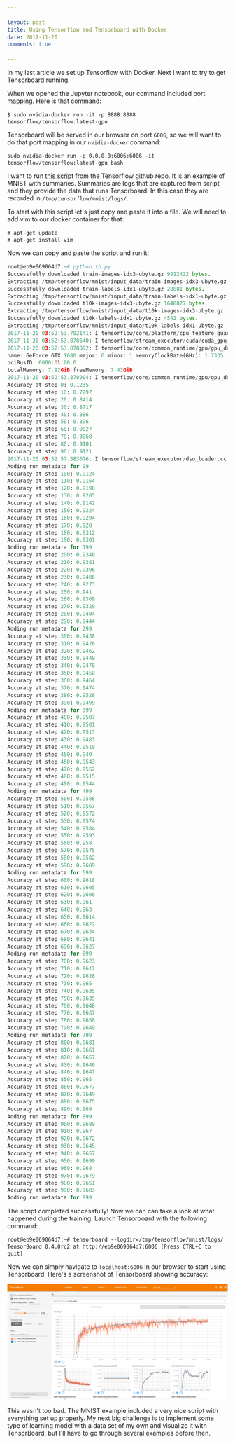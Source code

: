 ```yaml
---

layout: post
title: Using Tensorflow and Tensorboard with Docker
date: 2017-11-20
comments: true

---
```


In my last article we set up Tensorflow with Docker. Next I want to try to get Tensorboard running. 

When we opened the Jupyter notebook, our command included port mapping. Here is that command: 

```terminal
$ sudo nvidia-docker run -it -p 8888:8888 tensorflow/tensorflow:latest-gpu
```

Tensorboard will be served in our browser on port `6006`, so we will want to do that port mapping in our `nvidia-docker` command:


```terminal
sudo nvidia-docker run -p 0.0.0.0:6006:6006 -it tensorflow/tensorflow:latest-gpu bash
```

I want to run [this script](https://github.com/tensorflow/tensorflow/blob/master/tensorflow/examples/tutorials/mnist/mnist_with_summaries.py) from the Tensorflow github repo. It is an example of MNIST with summaries. Summaries are logs that are captured from script and they provide the data that runs Tensorboard. In this case they are recorded in `/tmp/tensorflow/mnist/logs/`. 

To start with this script let's just copy and paste it into a file. We will need to add vim to our docker container for that: 

```terminal
# apt-get update
# apt-get install vim
```

Now we can copy and paste the script and run it:

```python
root@eb9e069064d7:~# python tb.py 
Successfully downloaded train-images-idx3-ubyte.gz 9912422 bytes.
Extracting /tmp/tensorflow/mnist/input_data/train-images-idx3-ubyte.gz
Successfully downloaded train-labels-idx1-ubyte.gz 28881 bytes.
Extracting /tmp/tensorflow/mnist/input_data/train-labels-idx1-ubyte.gz
Successfully downloaded t10k-images-idx3-ubyte.gz 1648877 bytes.
Extracting /tmp/tensorflow/mnist/input_data/t10k-images-idx3-ubyte.gz
Successfully downloaded t10k-labels-idx1-ubyte.gz 4542 bytes.
Extracting /tmp/tensorflow/mnist/input_data/t10k-labels-idx1-ubyte.gz
2017-11-20 03:52:53.792141: I tensorflow/core/platform/cpu_feature_guard.cc:137] Your CPU supports instructions that this TensorFlow binary was not compiled to use: SSE4.1 SSE4.2 AVX AVX2 FMA
2017-11-20 03:52:53.878640: I tensorflow/stream_executor/cuda/cuda_gpu_executor.cc:892] successful NUMA node read from SysFS had negative value (-1), but there must be at least one NUMA node, so returning NUMA node zero
2017-11-20 03:52:53.878892: I tensorflow/core/common_runtime/gpu/gpu_device.cc:1030] Found device 0 with properties: 
name: GeForce GTX 1080 major: 6 minor: 1 memoryClockRate(GHz): 1.7335
pciBusID: 0000:01:00.0
totalMemory: 7.92GiB freeMemory: 7.43GiB
2017-11-20 03:52:53.878904: I tensorflow/core/common_runtime/gpu/gpu_device.cc:1120] Creating TensorFlow device (/device:GPU:0) -> (device: 0, name: GeForce GTX 1080, pci bus id: 0000:01:00.0, compute capability: 6.1)
Accuracy at step 0: 0.1235
Accuracy at step 10: 0.7297
Accuracy at step 20: 0.8414
Accuracy at step 30: 0.8717
Accuracy at step 40: 0.886
Accuracy at step 50: 0.896
Accuracy at step 60: 0.9027
Accuracy at step 70: 0.9068
Accuracy at step 80: 0.9101
Accuracy at step 90: 0.9121
2017-11-20 03:52:57.583676: I tensorflow/stream_executor/dso_loader.cc:139] successfully opened CUDA library libcupti.so.8.0 locally
Adding run metadata for 99
Accuracy at step 100: 0.9124
Accuracy at step 110: 0.9164
Accuracy at step 120: 0.9198
Accuracy at step 130: 0.9205
Accuracy at step 140: 0.9142
Accuracy at step 150: 0.9224
Accuracy at step 160: 0.9294
Accuracy at step 170: 0.928
Accuracy at step 180: 0.9312
Accuracy at step 190: 0.9301
Adding run metadata for 199
Accuracy at step 200: 0.9346
Accuracy at step 210: 0.9381
Accuracy at step 220: 0.9396
Accuracy at step 230: 0.9406
Accuracy at step 240: 0.9273
Accuracy at step 250: 0.941
Accuracy at step 260: 0.9369
Accuracy at step 270: 0.9329
Accuracy at step 280: 0.9404
Accuracy at step 290: 0.9444
Adding run metadata for 299
Accuracy at step 300: 0.9438
Accuracy at step 310: 0.9426
Accuracy at step 320: 0.9462
Accuracy at step 330: 0.9449
Accuracy at step 340: 0.9478
Accuracy at step 350: 0.9458
Accuracy at step 360: 0.9464
Accuracy at step 370: 0.9474
Accuracy at step 380: 0.9528
Accuracy at step 390: 0.9499
Adding run metadata for 399
Accuracy at step 400: 0.9507
Accuracy at step 410: 0.9501
Accuracy at step 420: 0.9513
Accuracy at step 430: 0.9483
Accuracy at step 440: 0.9518
Accuracy at step 450: 0.949
Accuracy at step 460: 0.9543
Accuracy at step 470: 0.9552
Accuracy at step 480: 0.9515
Accuracy at step 490: 0.9544
Adding run metadata for 499
Accuracy at step 500: 0.9586
Accuracy at step 510: 0.9567
Accuracy at step 520: 0.9572
Accuracy at step 530: 0.9574
Accuracy at step 540: 0.9584
Accuracy at step 550: 0.9593
Accuracy at step 560: 0.958
Accuracy at step 570: 0.9575
Accuracy at step 580: 0.9582
Accuracy at step 590: 0.9609
Adding run metadata for 599
Accuracy at step 600: 0.9618
Accuracy at step 610: 0.9605
Accuracy at step 620: 0.9606
Accuracy at step 630: 0.961
Accuracy at step 640: 0.963
Accuracy at step 650: 0.9614
Accuracy at step 660: 0.9622
Accuracy at step 670: 0.9634
Accuracy at step 680: 0.9641
Accuracy at step 690: 0.9627
Adding run metadata for 699
Accuracy at step 700: 0.9623
Accuracy at step 710: 0.9612
Accuracy at step 720: 0.9628
Accuracy at step 730: 0.965
Accuracy at step 740: 0.9635
Accuracy at step 750: 0.9635
Accuracy at step 760: 0.9648
Accuracy at step 770: 0.9637
Accuracy at step 780: 0.9658
Accuracy at step 790: 0.9649
Adding run metadata for 799
Accuracy at step 800: 0.9681
Accuracy at step 810: 0.9661
Accuracy at step 820: 0.9657
Accuracy at step 830: 0.9646
Accuracy at step 840: 0.9647
Accuracy at step 850: 0.965
Accuracy at step 860: 0.9677
Accuracy at step 870: 0.9649
Accuracy at step 880: 0.9675
Accuracy at step 890: 0.969
Adding run metadata for 899
Accuracy at step 900: 0.9689
Accuracy at step 910: 0.967
Accuracy at step 920: 0.9672
Accuracy at step 930: 0.9645
Accuracy at step 940: 0.9657
Accuracy at step 950: 0.9699
Accuracy at step 960: 0.968
Accuracy at step 970: 0.9679
Accuracy at step 980: 0.9651
Accuracy at step 990: 0.9683
Adding run metadata for 999
```

The script completed successfully! Now we can can take a look at what happened during the training. Launch Tensorboard with the following command:

```terminal
root@eb9e069064d7:~# tensorboard --logdir=/tmp/tensorflow/mnist/logs/
TensorBoard 0.4.0rc2 at http://eb9e069064d7:6006 (Press CTRL+C to quit)
```

Now we can simply navigate to `localhost:6006` in our browser to start using Tensorboard. Here's a screenshot of Tensorboard showing accuracy: 


![png](/static/tf.png)

This wasn't too bad. The MNIST example included a very nice script with everything set up properly. My next big challenge is to implement some type of learning model with a data set of my own and visualize it with TensorBoard, but I'll have to go through several examples before then. 